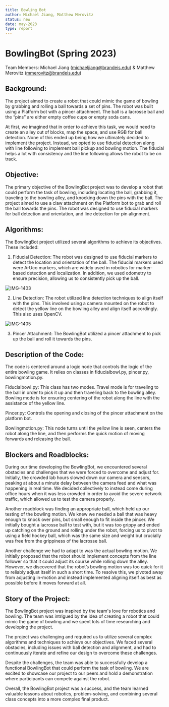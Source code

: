 ```yaml
---
title: Bowling Bot
author: Michael Jiang, Matthew Merovitz
status: new
date: may-2023
type: report
---
```

# BowlingBot (Spring 2023)

Team Members: Michael Jiang (michaeljiang@brandeis.edu) & Matthew Merovitz (mmerovitz@brandeis.edu)


## Background:
The project aimed to create a robot that could mimic the game of bowling by grabbing and rolling a ball towards a set of pins. The robot was built using a Platform bot with a pincer attachment. The ball is a lacrosse ball and the “pins” are either empty coffee cups or empty soda cans.

At first, we imagined that in order to achieve this task, we would need to create an alley out of blocks, map the space, and use RGB for ball detection. None of this ended up being how we ultimately decided to implement the project. Instead, we opted to use fiducial detection along with line following to implement ball pickup and bowling motion. The fiducial helps a lot with consistency and the line following allows the robot to be on track. 

## Objective:
The primary objective of the BowlingBot project was to develop a robot that could perform the task of bowling, including locating the ball, grabbing it, traveling to the bowling alley, and knocking down the pins with the ball. The project aimed to use a claw attachment on the Platform bot to grab and roll the ball towards the pins. The robot was designed to use fiducial markers for ball detection and orientation, and line detection for pin alignment.

## Algorithms:
The BowlingBot project utilized several algorithms to achieve its objectives. These included:

1. Fiducial Detection: The robot was designed to use fiducial markers to detect the location and orientation of the ball. The fiducial markers used were ArUco markers, which are widely used in robotics for marker-based detection and localization. In addition, we used odometry to ensure precision, allowing us to consistently pick up the ball. 

![IMG-1403](https://user-images.githubusercontent.com/55816618/236976236-ec01f3f1-6a72-4b8f-be1a-cbf5f50c88e8.jpg)

2. Line Detection: The robot utilized line detection techniques to align itself with the pins. This involved using a camera mounted on the robot to detect the yellow line on the bowling alley and align itself accordingly. This also uses OpenCV.

![IMG-1405](https://user-images.githubusercontent.com/55816618/236976252-3e4381c5-6e8e-425a-999c-cd21f2c02653.jpg)

3. Pincer Attachment: The BowlingBot utilized a pincer attachment to pick up the ball and roll it towards the pins. 

## Description of the Code:

The code is centered around a logic node that controls the logic of the entire bowling game. It relies on classes in fiducialbowl.py, pincer.py, bowlingmotion.py. 

Fiducialbowl.py: This class has two modes. Travel mode is for traveling to the ball in order to pick it up and then traveling back to the bowling alley. Bowling mode is for ensuring centering of the robot along the line with the assistance of the yellow line. 

Pincer.py: Controls the opening and closing of the pincer attachment on the platform bot. 

Bowlingmotion.py: This node turns until the yellow line is seen, centers the robot along the line, and then performs the quick motion of moving forwards and releasing the ball. 


## Blockers and Roadblocks:
During our time developing the BowlingBot, we encountered several obstacles and challenges that we were forced to overcome and adjust for. Initially, the crowded lab hours slowed down our camera and sensors, peaking at about a minute delay between the camera feed and what was happening in real time. We decided collectively to instead come during office hours when it was less crowded in order to avoid the severe network traffic, which allowed us to test the camera properly. 

Another roadblock was finding an appropriate ball, which held up our testing of the bowling motion. We knew we needed a ball that was heavy enough to knock over pins, but small enough to fit inside the pincer. We initially bought a lacrosse ball to test with, but it was too grippy and ended up catching on the ground and rolling under the robot, forcing us to pivot to using a field hockey ball, which was the same size and weight but crucially was free from the grippiness of the lacrosse ball.

Another challenge we had to adapt to was the actual bowling motion. We initially proposed that the robot should implement concepts from the line follower so that it could adjust its course while rolling down the alley. However, we discovered that the robot’s bowling motion was too quick for it to reliably adjust itself in such a short time. To resolve this, we pivoted away from adjusting in-motion and instead implemented aligning itself as best as possible before it moves forward at all.

## Story of the Project:
The BowlingBot project was inspired by the team's love for robotics and bowling. The team was intrigued by the idea of creating a robot that could mimic the game of bowling and we spent lots of time researching and developing the project.

The project was challenging and required us to utilize several complex algorithms and techniques to achieve our objectives. We faced several obstacles, including issues with ball detection and alignment, and had to continuously iterate and refine our design to overcome these challenges.

Despite the challenges, the team was able to successfully develop a functional BowlingBot that could perform the task of bowling. We are excited to showcase our project to our peers and hold a demonstration where participants can compete against the robot.

Overall, the BowlingBot project was a success, and the team learned valuable lessons about robotics, problem-solving, and combining several class concepts into a more complex final product.


